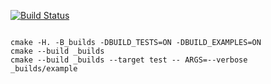 [![Build Status](https://travis-ci.org/NeverMore27/st5.svg?branch=master)](https://travis-ci.org/NeverMore27/st5)

```

cmake -H. -B_builds -DBUILD_TESTS=ON -DBUILD_EXAMPLES=ON
cmake --build _builds
cmake --build _builds --target test -- ARGS=--verbose
_builds/example
```
